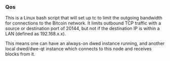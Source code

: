### Qos ###

This is a Linux bash script that will set up tc to limit the outgoing bandwidth for connections to the Bitcoin network. It limits outbound TCP traffic with a source or destination port of 20144, but not if the destination IP is within a LAN (defined as 192.168.x.x).

This means one can have an always-on dwed instance running, and another local dwed/dwe-qt instance which connects to this node and receives blocks from it.
